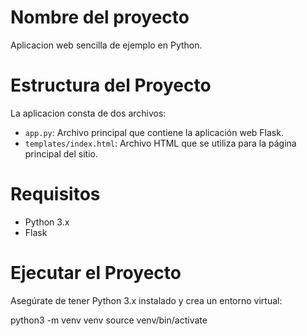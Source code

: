# Nombre del proyecto

Aplicacion web sencilla de ejemplo en Python.

# Estructura del Proyecto

La aplicacion consta de dos archivos:

- `app.py`: Archivo principal que contiene la aplicación web Flask.
- `templates/index.html`: Archivo HTML que se utiliza para la página principal del sitio.

# Requisitos

- Python 3.x
- Flask

# Ejecutar el Proyecto

Asegúrate de tener Python 3.x instalado y crea un entorno virtual:

python3 -m venv venv
source venv/bin/activate
